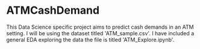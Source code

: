 # ATMCashDemand
This Data Science specific project aims to predict cash demands in an ATM setting. I will be using the dataset titled 'ATM_sample.csv'. 
I have included a general EDA exploring the data the file is titled 'ATM_Explore.ipynb'.
